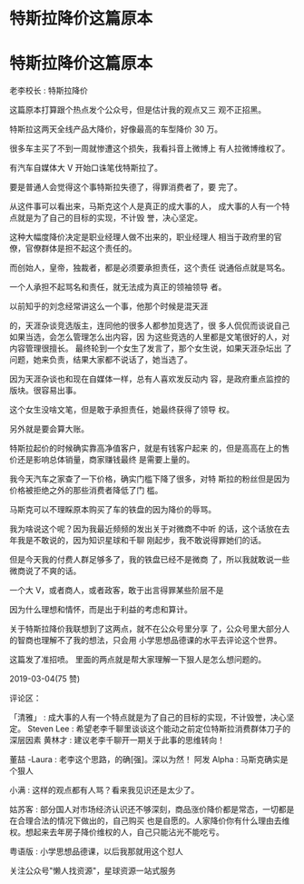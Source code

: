 # 特斯拉降价这篇原本

# 特斯拉降价这篇原本

老李校长 : 特斯拉降价

这篇原本打算跟个热点发个公众号，但是估计我的观点又三 观不正招黑。

特斯拉这两天全线产品大降价，好像最高的车型降价 30 万。

很多车主买了不到一周就惨遭这个损失，我看抖音上微博上 有人拉微博维权了。

有汽车自媒体大 V 开始口诛笔伐特斯拉了。

要是普通人会觉得这个事特斯拉失德了，得罪消费者了，要 完了。

从这件事可以看出来，马斯克这个人是真正的成大事的人， 成大事的人有一个特点就是为了自己的目标的实现，不计毁 誉，决心坚定。

这种大幅度降价决定是职业经理人做不出来的，职业经理人 相当于政府里的官僚，官僚群体是担不起这个责任的。

而创始人，皇帝，独裁者，都是必须要承担责任，这个责任 说通俗点就是骂名。

一个人承担不起骂名和责任，就无法成为真正的领袖领导 者。

以前知乎的刘念经常讲这么一个事，他那个时候是混天涯

的，天涯杂谈竞选版主，连同他的很多人都参加竞选了，很 多人侃侃而谈说自己如果当选，会怎么管理怎么出内容，因 为这些竞选的人里都是文笔很好的人，对内容管理很擅长。 最终轮到一个女生了发言了，那个女生说，如果天涯杂坛出 了问题，她来负责，结果大家都不说话了，她当选了。

因为天涯杂谈也和现在自媒体一样，总有人喜欢发反动内 容，是政府重点监控的版块。很容易出事。

这个女生没啥文笔，但是敢于承担责任，她最终获得了领导 权。

另外就是要会算大账。

特斯拉起价的时候确实靠高净值客户，就是有钱客户起来 的，但是高高在上的售价还是影响总体销量，商家赚钱最终 是需要上量的。

我今天汽车之家查了一下价格，确实门槛下降了很多，对特 斯拉的粉丝但是因为价格被拒绝之外的那些消费者降低了门 槛。

马斯克可以不理睬原本购买了车的铁盘的因为降价的辱骂。

我为啥说这个呢？因为我最近频频的发出关于对微商不中听 的话，这个话放在去年我是不敢说的，因为知识星球和千聊 刚起步，我不敢说得罪她们的话。

但是今天我的付费人群足够多了，我的铁盘已经不是微商 了，所以我就敢说一些微商说了不爽的话。

一个大 V，或者商人，或者政客，敢于出言得罪某些阶层不是

因为什么理想和情怀，而是出于利益的考虑和算计。

关于特斯拉降价我联想到了这两点，就不在公众号里分享 了，公众号里大部分人的智商也理解不了我的想法，只会用 小学思想品德课的水平去评论这个世界。

这篇发了准招喷。 里面的两点就是帮大家理解一下狠人是怎么想问题的。

2019-03-04(75 赞)

评论区：

「清雅」 : 成大事的人有一个特点就是为了自己的目标的实现，不计毁誉，决心坚定。 Steven Lee : 希望老李千聊里谈谈这个能动之前定位特斯拉消费群体刀子的深层因素 黄林才 : 建议老李千聊开一期关于此事的思维转向！

董喆 -Laura : 老李这个思路，的确[强]。深以为然！ 阿发 Alpha : 马斯克确实是个狠人

小满 : 这样的观点都有人骂？看来我见识还是太少了。

姑苏客 : 部分国人对市场经济认识还不够深刻，商品涨价降价都是常态，一切都是在合理合法的情况下做出的，自己购买 也是自愿的。人家降价你有什么理由去维权。想起来去年房子降价维权的人，自己只能沾光不能吃亏。

粤语版 : 小学思想品德课，以后我那就用这个怼人

关注公众号"懒人找资源"，星球资源一站式服务